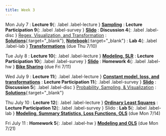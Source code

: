 ```yaml
---
title: Week 3
---
```


Mon July 7
: **Lecture 9**{: .label .label-lecture } [**Sampling**](lecture/lec09)
: **Lecture Participation 9**{: .label .label-survey } [**Slido**](https://app.sli.do/event/xtUwyjVM8Q4H1ARpM9WQ7d)
: **Discussion 4**{: .label .label-disc } [Regex, Visualization, and Transformation](https://drive.google.com/file/d/1lxd9WeJ6hu7uTeSdkSagDp1TzAy9OX9H/view?usp=sharing)
	: [**Solutions**](https://drive.google.com/file/d/1vYnjJEVN8wma_kPkOTKbMMREpstp2G0a/view?usp=sharing){:target="_blank"}, [**Notebook**](https://data100.datahub.berkeley.edu/hub/user-redirect/git-pull?repo=https%3A%2F%2Fgithub.com%2FDS-100%2Fsu25-student&branch=main&urlpath=lab%2Ftree%2Fsu25-student%2Fdisc%2Fdisc04%2Fdisc04_coding_exercises.ipynb){:target="_blank"} 
: **Lab 4**{: .label .label-lab } [**Transformations**](https://data100.datahub.berkeley.edu/hub/user-redirect/git-pull?repo=https%3A%2F%2Fgithub.com%2FDS-100%2Fsu25-student&branch=main&urlpath=lab%2Ftree%2Fsu25-student%2Flab%2Flab04%2Flab04.ipynb) (due Thu 7/10)

Tue July 8
: **Lecture 10**{: .label .label-lecture } [**Modeling, SLR**](lecture/lec10)
: **Lecture Participation 10**{: .label .label-survey } [**Slido**](https://app.sli.do/event/nCmJjiP9813fPk3T6bFueA)
: **Homework 4**{: .label .label-hw } [**Bike Sharing**](https://data100.datahub.berkeley.edu/hub/user-redirect/git-pull?repo=https%3A%2F%2Fgithub.com%2FDS-100%2Fsu25-student&branch=main&urlpath=lab%2Ftree%2Fsu25-student%2Fhw%2Fhw04%2Fhw04.ipynb) (due Fri 7/11)

Wed July 9
: **Lecture 11**{: .label .label-lecture } [**Constant model, loss, and transformations**](lecture/lec11)
: **Lecture Participation 11**{: .label .label-survey } [**Slido**](https://app.sli.do/event/dERJGoqvznQBLA7oQVvwYc)
: **Discussion 5**{: .label .label-disc } [Probability, Sampling, & Visualization](https://drive.google.com/file/d/1a5nMcbcg9_1C1_g6x2pGt9NUhwKrVsK5/view?usp=sharing)
	: [**Solutions**](https://drive.google.com/file/d/1JqBVj6ycR0b50EmmAZR96Cc4UH3zNHF4/view?usp=sharing){:target="_blank"}

Thu July 10
: **Lecture 12**{: .label .label-lecture } [**Ordinary Least Squares**](lecture/lec12)
: **Lecture Participation 12**{: .label .label-survey } Slido
: **Lab 5**{: .label .label-lab } [**Modeling, Summary Statistics, Loss Functions, OLS**](https://data100.datahub.berkeley.edu/hub/user-redirect/git-pull?repo=https%3A%2F%2Fgithub.com%2FDS-100%2Fsu25-student&branch=main&urlpath=lab%2Ftree%2Fsu25-student%2Flab%2Flab05%2Flab05.ipynb) (due Mon 7/14)

Fri July 11
: **Homework 5**{: .label .label-hw } [**Modeling and OLS**](https://drive.google.com/file/d/1Ls2NapEd3rO26_2MqPiGjptCT4f4Uqp7/view?usp=sharing) (due Mon 7/21)
